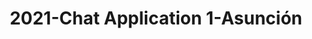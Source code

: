 ---
schema: default
title: 2021-Chat Application 1-Asunción
organization: Unitn
notes: The Wenet Chat Application 1 project was based on a chatbot that collected questions and answers from university students in Italy, Denmark, Paraguay, the United Kingdom, and Mongolia. It was conducted in March and June 2021 to improve the knowledge about students' lives to promote the design of better and more targeted technology and support tools for students. It was a European Union WeNet Horizon 2020-funded project with the overall goal of developing a diversity-aware, machine-mediated paradigm for social interactions. Data was collected with a Telegram App and the i-Log Application. Some of the data collected included the respondent’s career information (department, study course, study year,) and demographics (age, gender…). Questions were sent on the Telegram App and user answers were recorded, the i-Log App recorded sensor data (such as location, accelerometer…) from the user device. This data was collected in three phases, the first phase entailed interacting with the Telegram App Ask4Help, and sensor data was also collected during this phase. The second phase involved respondents answering a questionnaire, and in the third phase, they participated in a focus group to provide feedback.
resources:
  - name: 2021-Chatbot1-technical_report
    url: >-
      https://drive.google.com/file/d/1m3_2X4b3gv-9tQS45FBCG7IJiVyeHgW3/view?usp=sharing
    format: PDF
license: >-
  ./../../resources/2023LivePeopleLicense.html
dataset_name: Chat Application 1
location: London (United Kingdom)
latitude_map: 51.5
longitude_map: 0.12
start_date: 2021-03-12
end_date: 2021-03-28
dataset_type: Sensors, <a href="https://datascientiafoundation.github.io/LivePeople/datasets/2021-CH1-London-Diachronic-Interactions/"> Diachronic-Interactions</a>, <a href="https://datascientiafoundation.github.io/LivePeople/datasets/2021-CH1-London-Synchronic-Interactions/"> Synchronic-Interactions</a>
sensor_type:  <a href="https://datascientiafoundation.github.io/LivePeople/datasets/2021-CH1-London-App-usage/"> App-usage</a>, <a href="https://datascientiafoundation.github.io/LivePeople/datasets/2021-CH1-London-Position/"> Position</a>,  <a href="https://datascientiafoundation.github.io/LivePeople/datasets/2021-CH1-London-Connectivity/"> Connectivity</a>, <a href="https://datascientiafoundation.github.io/LivePeople/datasets/2021-CH1-London-Motion/"> Motion</a>,  <a href="https://datascientiafoundation.github.io/LivePeople/datasets/2021-CH1-London-Diachronic-Interactions/"> Diachronic-Interactions</a>, <a href="https://datascientiafoundation.github.io/LivePeople/datasets/2021-CH1-London-Synchronic-Interactions/"> 
size: 8.1 MB
dataset_format: parquet
other_format: csv
number_participants: 10
language: English 
collection_name: Chatbot1
project_url: <a href="https://ds.datascientia.eu/community/public/projects/7cdeeca4-a7be-4024-93c8-07e4cbea4851">https://ds.datascientia.eu/community/public/projects/7cdeeca4-a7be-4024-93c8-07e4cbea4851</a>
category:
  - Project 
5_stars: 3
publication_date: 2023-04-18
identifier: 005.AAAE.AAD.** 
request_contact: datadistribution.knowdive@unitn.it
--- 